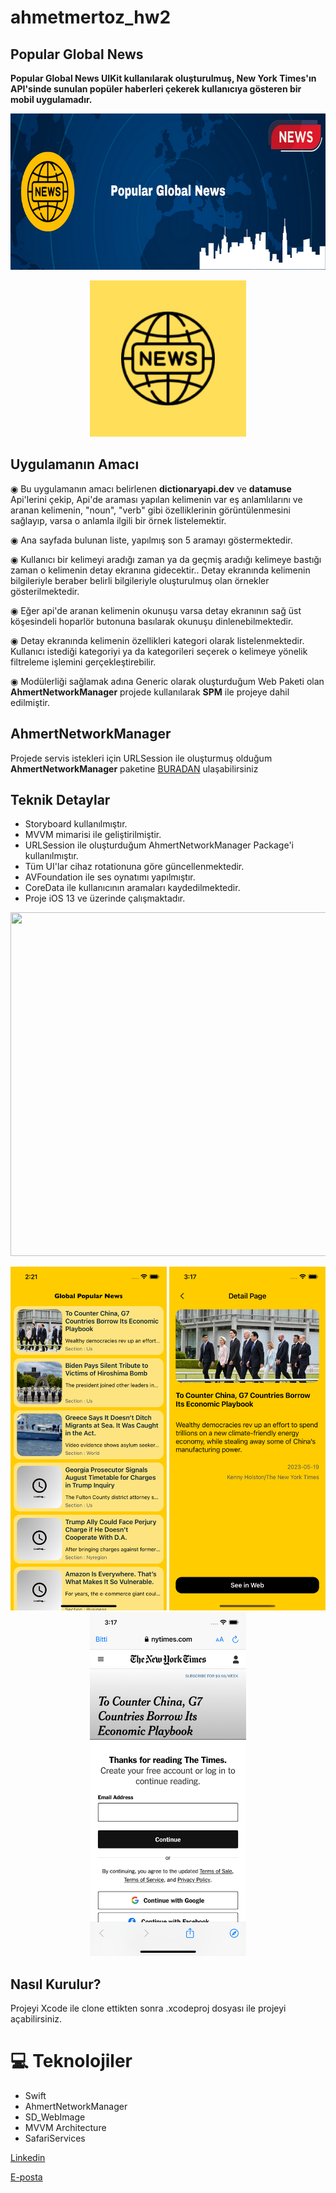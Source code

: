 # ahmetmertoz_hw2
## Popular Global News

<b>Popular Global News UIKit kullanılarak oluşturulmuş, New York Times'ın API'sinde sunulan popüler haberleri çekerek kullanıcıya gösteren bir mobil uygulamadır.</b>
<p align="center">
<img src="readmeSources/popularNewsPoster.png" width="750" height="250">
</p>
<p align="center">
<img src="readmeSources/appIcon.png"  width="250" height="250">
</p>

</p>


## Uygulamanın Amacı
◉ Bu uygulamanın amacı belirlenen <b>dictionaryapi.dev</b> ve <b>datamuse</b> Api'lerini çekip, Api'de araması yapılan kelimenin var eş anlamlılarını ve aranan kelimenin, "noun", "verb" gibi özelliklerinin görüntülenmesini sağlayıp, varsa o anlamla ilgili bir örnek listelemektir.
<p>
◉ Ana sayfada bulunan liste, yapılmış son 5 aramayı göstermektedir.
</p>
◉ Kullanıcı bir kelimeyi aradığı zaman ya da geçmiş aradığı kelimeye bastığı zaman o kelimenin detay ekranına gidecektir.. Detay ekranında kelimenin bilgileriyle beraber belirli bilgileriyle oluşturulmuş olan örnekler gösterilmektedir.
</p>
◉ Eğer api'de aranan kelimenin okunuşu varsa detay ekranının sağ üst köşesindeli hoparlör butonuna basılarak okunuşu dinlenebilmektedir.
</p>
◉ Detay ekranında kelimenin özellikleri kategori olarak listelenmektedir. Kullanıcı istediği kategoriyi ya da kategorileri seçerek o kelimeye yönelik filtreleme işlemini gerçekleştirebilir.
</p>
◉ Modülerliği sağlamak adına Generic olarak oluşturduğum Web Paketi olan <b>AhmertNetworkManager</b> projede kullanılarak <b>SPM</b> ile projeye dahil edilmiştir.




## AhmertNetworkManager 
Projede servis istekleri için URLSession ile oluşturmuş olduğum <b>AhmertNetworkManager</b> paketine <a href="https://github.com/ahmetmert1/AhmertNetworkManager">BURADAN</a> ulaşabilirsiniz
</p>
</p>

## Teknik Detaylar

<ul>
<li> Storyboard kullanılmıştır.</br></li>
<li> MVVM mimarisi ile geliştirilmiştir.</br></li>
<li> URLSession ile oluşturduğum AhmertNetworkManager Package'i kullanılmıştır. </li>
<li> Tüm UI'lar cihaz rotationuna göre güncellenmektedir.</br></li>
<li> AVFoundation ile ses oynatımı yapılmıştır.</br></li>
<li> CoreData ile kullanıcının aramaları kaydedilmektedir.</br></li>
<li> Proje iOS 13 ve üzerinde çalışmaktadır.</br></li>



</ul>
<p align="center">
<img src="readmeSources/appFlow.gif" width="550" height="550">
</p>


<p align="center">
<img src="readmeSources/resim1.png" width="250" height="550"> <img src="readmeSources/resim2.png" width="250" height="550"> <img src="readmeSources/resim3.png" width="250" height="550">
</p>




## Nasıl Kurulur?
Projeyi Xcode ile clone ettikten sonra .xcodeproj dosyası ile projeyi açabilirsiniz.
 
# 💻 Teknolojiler 
- Swift
- AhmertNetworkManager
- SD_WebImage
- MVVM Architecture
- SafariServices











[Linkedin](https://www.linkedin.com/in/ahmet-mert-öz)

[E-posta](ahmetmertoz11@gmail.com)

